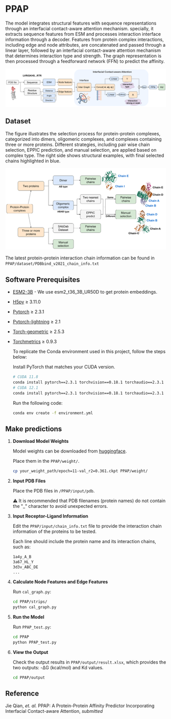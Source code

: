 # PPAP
The model integrates structural features with sequence representations through an interfacial contact-aware attention mechanism. specially, it extracts sequence features from ESM and processes interaction interface information through a decoder. Features from protein complex interactions, including edge and node attributes, are concatenated and passed through a linear layer, followed by an interfacial contact-aware attention mechanism that determines interaction type and strength. The graph representation is then processed through a feedforward network (FFN) to predict the affinity.   


![image](https://github.com/TEKHOO/PPAP/blob/main/PPAP.png)
## Dataset
The figure illustrates the selection process for protein-protein complexes, categorized into dimers, oligomeric complexes, and complexes containing three or more proteins. Different strategies, including pair wise chain selection, EPPIC prediction, and manual selection, are applied based on complex type. The right side shows structural examples, with final selected chains highlighted in blue.  

![image2](https://github.com/TEKHOO/PPAP/blob/main/data_process.png)

The latest protein-protein interaction chain information can be found in  
`PPAP/dataset/PDBbind_v2021_chain_info.txt`

## Software Prerequisites
* [ESM2-3B](https://github.com/facebookresearch/esm) - We use esm2_t36_3B_UR50D to get protein embeddings.
* [H5py](https://docs.h5py.org/en/stable/quick.html#quick) ≥ 3.11.0
* [Pytorch](https://pytorch.org/) ≥ 2.3.1
* [Pytorch-lightning](https://github.com/Lightning-AI/pytorch-lightning) ≥ 2.1
* [Torch-geometric](https://github.com/pyg-team/pytorch_geometric) ≥ 2.5.3
* [Torchmetrics](https://lightning.ai/docs/torchmetrics/stable/) ≥ 0.9.3

    To replicate the Conda environment used in this project, follow the steps below:

    Install PyTorch that matches your CUDA version.
    ```bash
    # CUDA 11.8
    conda install pytorch==2.3.1 torchvision==0.18.1 torchaudio==2.3.1 pytorch-cuda=11.8 -c pytorch -c nvidia
    # CUDA 12.1
    conda install pytorch==2.3.1 torchvision==0.18.1 torchaudio==2.3.1 pytorch-cuda=12.1 -c pytorch -c nvidia
    ```
    Run the following code:
    ```bash
    conda env create -f environment.yml
    ```

## Make predictions
1. **Download Model Weights**  

    Model weights can be downloaded from [huggingface](https://huggingface.co/qj666/PPAP/tree/main).  

    Place them in the `PPAP/weight/`.
    
    ```bash
    cp your_weight_path/epoch=11-val_r2=0.361.ckpt PPAP/weight/
    ```

2. **Input PDB Files**
   
    Place the PDB files in `/PPAP/input/pdb`.

    ⚠️ It is recommended that PDB filenames (protein names) do not contain the "_" character to avoid unexpected errors.

3. **Input Receptor-Ligand Information**  

    Edit the `PPAP/input/chain_info.txt` file to provide the interaction chain information of the proteins to be tested.  
   
    Each line should include the protein name and its interaction chains, such as:

    ```text
    1a4y_A_B
    3a67_HL_Y
    3d3v_ABC_DE
    ...
    ```

4. **Calculate Node Features and Edge Features**  

    Run `cal_graph.py`:
    
    ```bash
    cd PPAP/strips/
    python cal_graph.py
    ```

5. **Run the Model**  

    Run `PPAP_test.py`:
    
    ```bash
    cd PPAP
    python PPAP_test.py
    ```

6. **View the Output**

    Check the output results in `PPAP/output/result.xlsx`, which provides the two outputs: -ΔG (kcal/mol) and Kd values.

    ```bash
    cd PPAP/output
    ```

## Reference
Jie Qian, *et. al.* PPAP: A Protein-Protein Affinity Predictor Incorporating Interfacial Contact-aware Attention, *submitted*  
